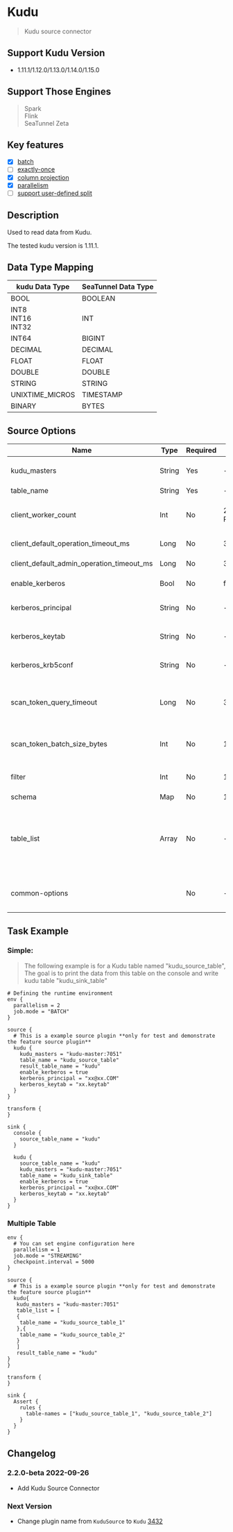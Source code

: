 # Kudu

> Kudu source connector

## Support Kudu Version

- 1.11.1/1.12.0/1.13.0/1.14.0/1.15.0

## Support Those Engines

> Spark<br/>
> Flink<br/>
> SeaTunnel Zeta<br/>

## Key features

- [x] [batch](../../concept/connector-v2-features.md)
- [ ] [exactly-once](../../concept/connector-v2-features.md)
- [x] [column projection](../../concept/connector-v2-features.md)
- [x] [parallelism](../../concept/connector-v2-features.md)
- [ ] [support user-defined split](../../concept/connector-v2-features.md)

## Description

Used to read data from Kudu.

The tested kudu version is 1.11.1.

## Data Type Mapping

|      kudu Data Type      | SeaTunnel Data Type |
|--------------------------|---------------------|
| BOOL                     | BOOLEAN             |
| INT8<br/>INT16<br/>INT32 | INT                 |
| INT64                    | BIGINT              |
| DECIMAL                  | DECIMAL             |
| FLOAT                    | FLOAT               |
| DOUBLE                   | DOUBLE              |
| STRING                   | STRING              |
| UNIXTIME_MICROS          | TIMESTAMP           |
| BINARY                   | BYTES               |

## Source Options

|                   Name                    |  Type  | Required |                    Default                     |                                                                                           Description                                                                                            |
|-------------------------------------------|--------|----------|------------------------------------------------|--------------------------------------------------------------------------------------------------------------------------------------------------------------------------------------------------|
| kudu_masters                              | String | Yes      | -                                              | Kudu master address. Separated by ',',such as '192.168.88.110:7051'.                                                                                                                             |
| table_name                                | String | Yes      | -                                              | The name of kudu table.                                                                                                                                                                          |
| client_worker_count                       | Int    | No       | 2 * Runtime.getRuntime().availableProcessors() | Kudu worker count. Default value is twice the current number of cpu cores.                                                                                                                       |
| client_default_operation_timeout_ms       | Long   | No       | 30000                                          | Kudu normal operation time out.                                                                                                                                                                  |
| client_default_admin_operation_timeout_ms | Long   | No       | 30000                                          | Kudu admin operation time out.                                                                                                                                                                   |
| enable_kerberos                           | Bool   | No       | false                                          | Kerberos principal enable.                                                                                                                                                                       |
| kerberos_principal                        | String | No       | -                                              | Kerberos principal. Note that all zeta nodes require have this file.                                                                                                                             |
| kerberos_keytab                           | String | No       | -                                              | Kerberos keytab. Note that all zeta nodes require have this file.                                                                                                                                |
| kerberos_krb5conf                         | String | No       | -                                              | Kerberos krb5 conf. Note that all zeta nodes require have this file.                                                                                                                             |
| scan_token_query_timeout                  | Long   | No       | 30000                                          | The timeout for connecting scan token. If not set, it will be the same as operationTimeout.                                                                                                      |
| scan_token_batch_size_bytes               | Int    | No       | 1024 * 1024                                    | Kudu scan bytes. The maximum number of bytes read at a time, the default is 1MB.                                                                                                                 |
| filter                                    | Int    | No       | 1024 * 1024                                    | Kudu scan filter expressions,Not supported yet.                                                                                                                                                  |
| schema                                    | Map    | No       | 1024 * 1024                                    | SeaTunnel Schema.                                                                                                                                                                                |
| table_list                                | Array  | No       | -                                              | The list of tables to be read. you can use this configuration instead of `table_path` example: ```table_list = [{ table_name = "kudu_source_table_1"},{ table_name = "kudu_source_table_2"}] ``` |
| common-options                            |        | No       | -                                              | Source plugin common parameters, please refer to [Source Common Options](common-options.md) for details.                                                                                         |

## Task Example

### Simple:

> The following example is for a Kudu table named "kudu_source_table", The goal is to print the data from this table on the console and write kudu table "kudu_sink_table"

```hocon
# Defining the runtime environment
env {
  parallelism = 2
  job.mode = "BATCH"
}

source {
  # This is a example source plugin **only for test and demonstrate the feature source plugin**
  kudu {
    kudu_masters = "kudu-master:7051"
    table_name = "kudu_source_table"
    result_table_name = "kudu"
    enable_kerberos = true
    kerberos_principal = "xx@xx.COM"
    kerberos_keytab = "xx.keytab"
  }
}

transform {
}

sink {
  console {
    source_table_name = "kudu"
  }

  kudu {
    source_table_name = "kudu"
    kudu_masters = "kudu-master:7051"
    table_name = "kudu_sink_table"
    enable_kerberos = true
    kerberos_principal = "xx@xx.COM"
    kerberos_keytab = "xx.keytab"
  }
}
```

### Multiple Table

```hocon
env {
  # You can set engine configuration here
  parallelism = 1
  job.mode = "STREAMING"
  checkpoint.interval = 5000
}

source {
  # This is a example source plugin **only for test and demonstrate the feature source plugin**
  kudu{
   kudu_masters = "kudu-master:7051"
   table_list = [
   {
    table_name = "kudu_source_table_1"
   },{
    table_name = "kudu_source_table_2"
   }
   ]
   result_table_name = "kudu"
}
}

transform {
}

sink {
  Assert {
    rules {
      table-names = ["kudu_source_table_1", "kudu_source_table_2"]
    }
  }
}
```

## Changelog

### 2.2.0-beta 2022-09-26

- Add Kudu Source Connector

### Next Version

- Change plugin name from `KuduSource` to `Kudu` [3432](https://github.com/apache/seatunnel/pull/3432)

